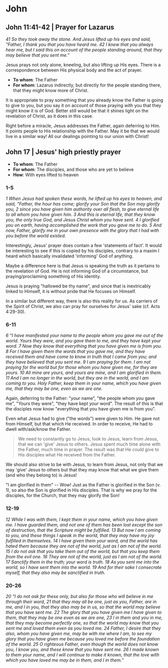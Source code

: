 # John

## John 11:41-42 | Prayer for Lazarus

*41 So they took away the stone.*
*And Jesus lifted up his eyes and said, "Father, I thank you that you have heard me.*
*42 I knew that you always hear me, but I said this on account of the people standing around, that they may believe that you sent me."*

Jesus prays not only alone, kneeling, but also lifting up His eyes.
There is a correspondence between His physical body and the act of prayer. 

- **To whom**: The Father
- **For whom**: Lazarus indirectly, but directly for the people standing there, that they might know more of Christ.

It is appropriate to pray something that you already know the Father is going to give to you, but you say it on account of those praying with you that they might know it is of God.
Better still would be that it shines light on the revelation of Christ, as it does in this case.

Right before a miracle, Jesus addresses the Father, again deferring to Him.
It points people to His relationship with the Father.
May it be that we would live in a similar way!
All our dealings pointing to our union with Christ!

## John 17 | Jesus' high priestly prayer

- **To whom**: The Father
- **For whom**: The disciples, and those who are yet to believe
- **How**: With eyes lifted to heaven

### 1-5

*1 When Jesus had spoken these words, he lifted up his eyes to heaven, and said, “Father, the hour has come; glorify your Son that the Son may glorify you,*
*2 since you have given him authority over all flesh, to give eternal life to all whom you have given him.*
*3 And this is eternal life, that they know you, the only true God, and Jesus Christ whom you have sent.*
*4 I glorified you on earth, having accomplished the work that you gave me to do.*
*5 And now, Father, glorify me in your own presence with the glory that I had with you before the world existed.*

Interestingly, Jesus' prayer does contain a few 'statements of fact'.
It would be interesting to see if this is copied by his disciples, contrary to a maxim I heard which basically invalidated 'informing' God of anything.

Maybe a difference here is that Jesus is speaking the truth as it pertains to the revelation of God.
He is not informing God of a circumstance, but praying/proclaiming something of His identity.

Jesus is praying "hallowed be thy name", and since that is inextricably linked to Himself, it is without pride that He focuses on Himself.

In a similar but different way, there is also this reality for us.
As carriers of the Spirit of Christ, we also can pray for ourselves for Jesus' sake (cf. Acts 4:29-30).

### 6-11

_6 “I have manifested your name to the people whom you gave me out of the world. Yours they were, and you gave them to me, and they have kept your word._
_7 Now they know that everything that you have given me is from you._
_8 For I have given them the words that you gave me, and they have received them and have come to know in truth that I came from you; and they have believed that you sent me._
_9 I am praying for them. I am not praying for the world but for those whom you have given me, for they are yours._
_10 All mine are yours, and yours are mine, and I am glorified in them._
_11 And I am no longer in the world, but they are in the world, and I am coming to you._
_Holy Father, keep them in your name, which you have given me, that they may be one, even as we are one._

Again, deferring to the Father: "_your_ name", "the people whom _you_ gave me", "_Yours_ they were", "they have kept _your_ word".
The result of this is that the disciples now know "everything that you have given me is from you".

Even what Jesus had to give ("the words") were given to Him.
He gave not from Himself, but that which He received.
In order to receive, He had to dwell with/ask/know the Father.

> We need to constantly go to Jesus, look to Jesus, learn from Jesus, that we can 'give' Jesus to others.
> Jesus spent much time alone with the Father, much time in prayer.
> The result was that He could give to His disciples what He received from the Father.

We should also strive to be with Jesus, to learn from Jesus, not only that we may 'give' Jesus to others but that they may know that what we give them (and who they belong to) is Jesus!

"I am glorified in them" -- Wow!
Just as the Father is glorified in the Son (v. 1), so also the Son is glorified in His disciples.
That is why we pray for the disciples, for the Church, that they may glorify the Son!

### 12-19

*12 While I was with them, I kept them in your name, which you have given me.*
*I have guarded them, and not one of them has been lost except the son of destruction, that the Scripture might be fulfilled.*
*13 But now I am coming to you, and these things I speak in the world, that they may have my joy fulfilled in themselves.*
*14 I have given them your word, and the world has hated them because they are not of the world, just as I am not of the world.*
*15 I do not ask that you take them out of the world, but that you keep them from the evil one.*
*16 They are not of the world, just as I am not of the world.*
*17 Sanctify them in the truth; your word is truth.*
*18 As you sent me into the world, so I have sent them into the world.*
*19 And for their sake I consecrate myself, that they also may be sanctified in truth.*

### 20-26

*20 “I do not ask for these only, but also for those who will believe in me through their word,*
*21 that they may all be one, just as you, Father, are in me, and I in you, that they also may be in us, so that the world may believe that you have sent me.*
*22 The glory that you have given me I have given to them, that they may be one even as we are one,*
*23 I in them and you in me, that they may become perfectly one, so that the world may know that you sent me and loved them even as you loved me.*
*24 Father, I desire that they also, whom you have given me, may be with me where I am, to see my glory that you have given me because you loved me before the foundation of the world.*
*25 O righteous Father, even though the world does not know you, I know you, and these know that you have sent me.*
*26 I made known to them your name, and I will continue to make it known, that the love with which you have loved me may be in them, and I in them.”*
